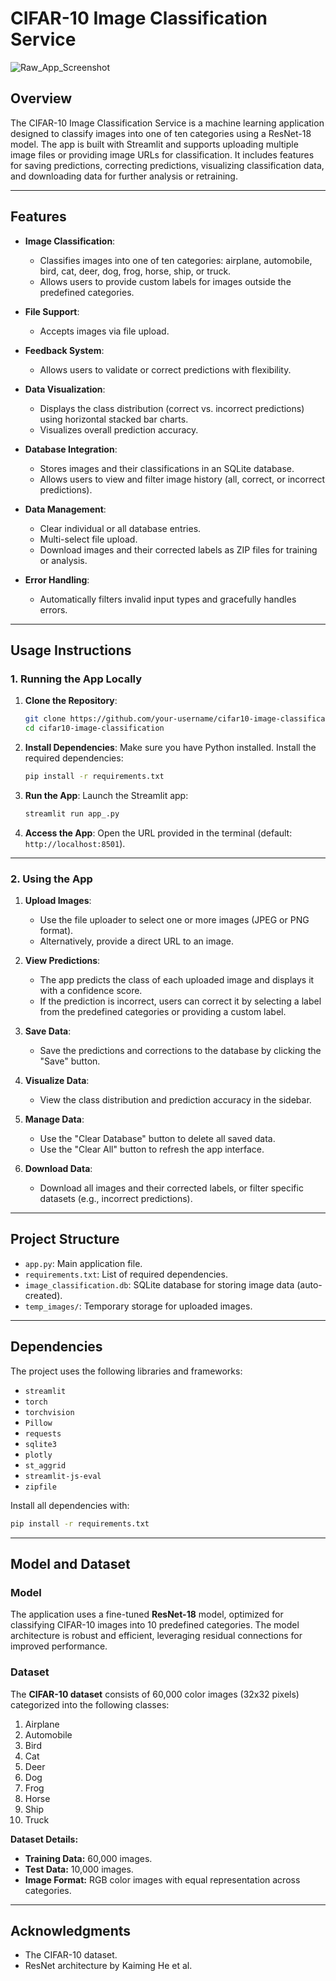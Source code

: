 # CIFAR-10 Image Classification Service

![Raw_App_Screenshot](https://github.com/user-attachments/assets/c3b57aff-c6a6-4fa3-9312-74927a61d59a)


## **Overview**
The CIFAR-10 Image Classification Service is a machine learning application designed to classify images into one of ten categories using a ResNet-18 model. The app is built with Streamlit and supports uploading multiple image files or providing image URLs for classification. It includes features for saving predictions, correcting predictions, visualizing classification data, and downloading data for further analysis or retraining.

---

## **Features**
- **Image Classification**:
  - Classifies images into one of ten categories: airplane, automobile, bird, cat, deer, dog, frog, horse, ship, or truck.
  - Allows users to provide custom labels for images outside the predefined categories.

- **File Support**:
  - Accepts images via file upload.

- **Feedback System**:
  - Allows users to validate or correct predictions with flexibility.

- **Data Visualization**:
  - Displays the class distribution (correct vs. incorrect predictions) using horizontal stacked bar charts.
  - Visualizes overall prediction accuracy.

- **Database Integration**:
  - Stores images and their classifications in an SQLite database.
  - Allows users to view and filter image history (all, correct, or incorrect predictions).

- **Data Management**:
  - Clear individual or all database entries.
  - Multi-select file upload.
  - Download images and their corrected labels as ZIP files for training or analysis.

- **Error Handling**:
  - Automatically filters invalid input types and gracefully handles errors.

---

## **Usage Instructions**

### **1. Running the App Locally**
1. **Clone the Repository**:
   ```bash
   git clone https://github.com/your-username/cifar10-image-classification.git
   cd cifar10-image-classification
   ```

2. **Install Dependencies**:
   Make sure you have Python installed. Install the required dependencies:
   ```bash
   pip install -r requirements.txt
   ```

3. **Run the App**:
   Launch the Streamlit app:
   ```bash
   streamlit run app_.py
   ```

4. **Access the App**:
   Open the URL provided in the terminal (default: `http://localhost:8501`).

---

### **2. Using the App**
1. **Upload Images**:
   - Use the file uploader to select one or more images (JPEG or PNG format).
   - Alternatively, provide a direct URL to an image.

2. **View Predictions**:
   - The app predicts the class of each uploaded image and displays it with a confidence score.
   - If the prediction is incorrect, users can correct it by selecting a label from the predefined categories or providing a custom label.

3. **Save Data**:
   - Save the predictions and corrections to the database by clicking the "Save" button.

4. **Visualize Data**:
   - View the class distribution and prediction accuracy in the sidebar.

5. **Manage Data**:
   - Use the "Clear Database" button to delete all saved data.
   - Use the "Clear All" button to refresh the app interface.

6. **Download Data**:
   - Download all images and their corrected labels, or filter specific datasets (e.g., incorrect predictions).

---

## **Project Structure**
- `app.py`: Main application file.
- `requirements.txt`: List of required dependencies.
- `image_classification.db`: SQLite database for storing image data (auto-created).
- `temp_images/`: Temporary storage for uploaded images.

---

## **Dependencies**
The project uses the following libraries and frameworks:
- `streamlit`
- `torch`
- `torchvision`
- `Pillow`
- `requests`
- `sqlite3`
- `plotly`
- `st_aggrid`
- `streamlit-js-eval`
- `zipfile`

Install all dependencies with:
```bash
pip install -r requirements.txt
```

---

## **Model and Dataset**

### **Model**
The application uses a fine-tuned **ResNet-18** model, optimized for classifying CIFAR-10 images into 10 predefined categories. The model architecture is robust and efficient, leveraging residual connections for improved performance.

### **Dataset**
The **CIFAR-10 dataset** consists of 60,000 color images (32x32 pixels) categorized into the following classes:
1. Airplane
2. Automobile
3. Bird
4. Cat
5. Deer
6. Dog
7. Frog
8. Horse
9. Ship
10. Truck

**Dataset Details:**
- **Training Data:** 60,000 images.
- **Test Data:** 10,000 images.
- **Image Format:** RGB color images with equal representation across categories.

---

## **Acknowledgments**
- The CIFAR-10 dataset.
- ResNet architecture by Kaiming He et al.
